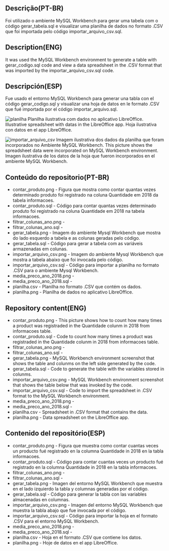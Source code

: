 ## Descrição(PT-BR)
Foi utilizado o ambiente MySQL Workbench para gerar uma tabela com o código gerar_tabela.sql e visualizar uma planilha de dados no formato .CSV que foi importada pelo código importar_arquivo_csv.sql. 
## Description(ENG)
It was used the MySQL Workbench environment to generate a table with gerar_codigo.sql code and view a data spreadsheet in the .CSV format that was imported by the importar_arquivo_csv.sql code.
## Descripción(ESP)
Fue usado el entorno MySQL Workbench para generar una tabla con el código gerar_codigo.sql y visualizar una hoja de datos en le formato .CSV que fué importada por el código importar_arquivo.sql. 

![planilha](https://user-images.githubusercontent.com/80546143/230627437-97ca156f-e33b-4940-ace2-144531317940.png)
Planilha ilustrativa com dados no aplicativo LibreOffice. Illustrative spreadsheet with datas in the LibreOffice app. Hoja ilustrativa con datos en el app LibreOffice. 

![importar_arquivo_csv](https://user-images.githubusercontent.com/80546143/226619002-b6f93a53-6f68-44be-9ef7-f804d6eb9f95.png)
Imagem ilustrativa dos dados da planilha que foram incorporados no Ambiente MySQL Workbench. This picture shows the spreadsheet data were incorporated on MySQL Workbench environment. Imagen ilustrativa de los datos de la hoja que fueron incorporados en el ambiente MySQL Workbench.

## Conteúdo do repositorio(PT-BR)
+ contar_produto.png - Figura que mostra como contar quantas vezes determinado produto foi registrado na coluna Quantidade em 2018 da tabela informacoes.
+ contar_produto.sql - Código para contar quantas vezes determinado produto foi registrado na coluna Quantidade em 2018 na tabela informacoes. 
+ filtrar_colunas_ano.png - 
+ filtrar_colunas_ano.sql - 
+ gerar_tabela.png - Imagem do ambiente Mysql Workbench que mostra do lado esquerdo a tabela e as colunas geradas pelo código.
+ gerar_tabela.sql - Código para gerar a tabela com as variáveis armazenadas em colunas.
+ importar_arquivo_csv.png - Imagem do ambiente Mysql Workbench que mostra a tabela abaixo que foi invocada pelo código.
+ importar_arquivo_csv.sql - Código para importar a planilha no formato .CSV para o ambiente Mysql Workbench.
+ media_preco_ano_2018.png - 
+ media_preco_ano_2018.sql - 
+ planilha.csv - Planilha no formato .CSV que contém os dados.
+ planilha.png - Planilha de dados no aplicativo LibreOffice.

## Repository content(ENG)
+ contar_produto.png - This picture shows how to count how many times a product was registraded in the Quantidade colunm in 2018 from informacoes table.
+ contar_produto.sql - Code to count how many times a product was registraded in the Quantidade colunm in 2018 from informacoes table.
+ filtrar_colunas_ano.png - 
+ filtrar_colunas_ano.sql - 
+ gerar_tabela.png - MySQL Workbench environment screenshot that shows the table and colunms on the left side generated by the code. 
+ gerar_tabela.sql - Code to generate the table with the variables stored in colunms.
+ importar_arquivo_csv.png - MySQL Workbench environment screenshot that shows the table below that was invoked by the code. 
+ importar_arquivo_csv.sql - Code to import the spreadsheet in .CSV format to the MySQL Workbench environment.
+ media_preco_ano_2018.png - 
+ media_preco_ano_2018.sql - 
+ planilha.csv - Spreadsheet in .CSV format that contains the data.
+ planilha.png - Data spreadsheet on the LibreOffice app.

## Contenido del repositório(ESP)
+ contar_produto.png - Figura que muestra como contar cuantas veces un producto fué registrado en la columna Quantidade in 2018 en la tabla informacoes.
+ contar_produto.sql - Código para contar cuantas veces un producto fué registrado en la columna Quantidade in 2018 en la tabla informacoes.
+ filtrar_colunas_ano.png - 
+ filtrar_colunas_ano.sql - 
+ gerar_tabela.png - Imagen del entorno MySQL Workbench que muestra en el lado izquierdo la tabla y columnas generadas por el código.
+ gerar_tabela.sql - Código para generar la tabla con las variables almacenadas en columnas.
+ importar_arquivo_csv.png - Imagen del entorno MySQL Workbench que muestra la tabla abajo que fue invocada por el código.
+ importar_arquivo_csv.sql - Código para importar la hoja en el formato .CSV para el entorno MySQL Workbench.
+ media_preco_ano_2018.png - 
+ media_preco_ano_2018.sql - 
+ planilha.csv - Hoja en el formato .CSV que contiene los datos.
+ planilha.png - Hoje de datos en el app LibreOffice.
